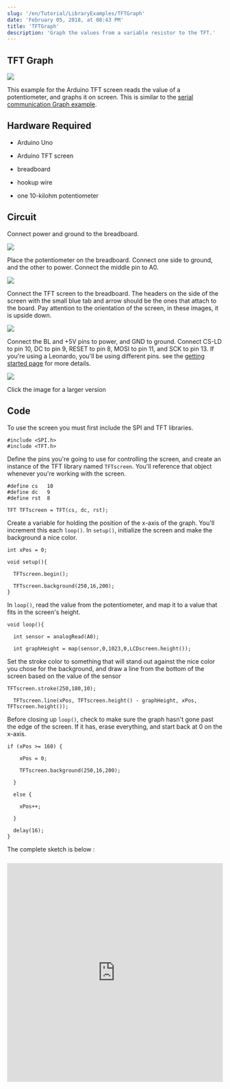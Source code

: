 ```yaml
---
slug: '/en/Tutorial/LibraryExamples/TFTGraph'
date: 'February 05, 2018, at 08:43 PM'
title: 'TFTGraph'
description: 'Graph the values from a variable resistor to the TFT.'
---
```




## TFT Graph

![](assets/GLCD_GraphDemosm.png)

This example for the Arduino TFT screen reads the value of a potentiometer, and graphs it on screen. This is similar to the [serial communication Graph example](https://arduino.cc/en/Tutorial/BuiltInExamples/Graph).

## Hardware Required

- Arduino Uno

- Arduino TFT screen

- breadboard

- hookup wire

- one 10-kilohm potentiometer

## Circuit

Connect power and ground to the breadboard.

![](assets/GLCD_logo1.png)

Place the potentiometer on the breadboard. Connect one side to ground, and the other to power. Connect the middle pin to A0.

![](assets/GLCD_text2.png)

Connect the TFT screen to the breadboard. The headers on the side of the screen with the small blue tab and arrow should be the ones that attach to the board. Pay attention to the orientation of the screen, in these images, it is upside down.

![](assets/GLCD_text3.png)

Connect the BL and +5V pins to power, and GND to ground. Connect CS-LD to pin 10, DC to pin 9, RESET to pin 8, MOSI to pin 11, and SCK to pin 13. If you're using a Leonardo, you'll be using different pins. see the [getting started page](http://arduino.cc/en/Guide/TFT) for more details.

![](assets/GTFT*text4*small.png)

Click the image for a larger version

## Code

To use the screen you must first include the SPI  and TFT libraries.

```arduino
#include <SPI.h>
#include <TFT.h>
```

Define the pins you're going to use for controlling the screen, and create an instance of the TFT library named `TFTscreen`. You'll reference that object whenever you're working with the screen.

```arduino
#define cs   10
#define dc   9
#define rst  8

TFT TFTscreen = TFT(cs, dc, rst);
```

Create a variable for holding the position of the x-axis of the graph. You'll increment this each `loop()`. In `setup()`, initialize the screen and make the background a nice color.

```arduino
int xPos = 0;

void setup(){

  TFTscreen.begin();

  TFTscreen.background(250,16,200);
}
```

In `loop()`, read the value from the potentiometer, and map it to a value that fits in the screen's height.

```arduino
void loop(){

  int sensor = analogRead(A0);

  int graphHeight = map(sensor,0,1023,0,LCDscreen.height());
```

Set the stroke color to something that will stand out against the nice color you chose for the background, and draw a line from the bottom of the screen based on the value of the sensor

```arduino
TFTscreen.stroke(250,180,10);

  TFTscreen.line(xPos, TFTscreen.height() - graphHeight, xPos, TFTscreen.height());
```

Before closing up `loop()`, check to make sure the graph hasn't gone past the edge of the screen. If it has, erase everything, and start back at 0 on the x-axis.

```arduino
if (xPos >= 160) {

    xPos = 0;

    TFTscreen.background(250,16,200);

  }

  else {

    xPos++;

  }

  delay(16);
}
```

The complete sketch is below :

<iframe src='https://create.arduino.cc/example/library/tft*1*0_6/tft*1*0_6%5Cexamples%5CArduino%5CTFTGraph/TFTGraph/preview?embed' style='height:510px;width:100%;margin:10px 0' frameborder='0'></iframe>
